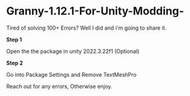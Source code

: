 # Granny-1.12.1-For-Unity-Modding-
Tired of solving 100+ Errors?
Well I did and i'm going to share it.


**Step 1**

Open the the package in unity 2022.3.22f1 (Optional)

**Step 2**

Go into Package Settings and Remove TextMeshPro

Reach out for any errors, Otherwise enjoy.
